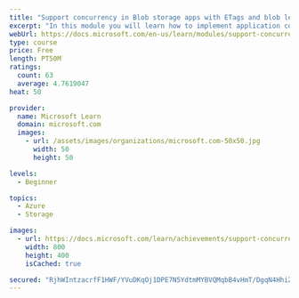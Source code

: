 ```yaml
---
title: "Support concurrency in Blob storage apps with ETags and blob leases"
excerpt: "In this module you will learn how to implement application code to manage concurrency in blob storage."
webUrl: https://docs.microsoft.com/en-us/learn/modules/support-concurrency-blob-storage/
type: course
price: Free
length: PT50M
ratings:
  count: 63
  average: 4.7619047
heat: 50

provider:
  name: Microsoft Learn
  domain: microsoft.com
  images:
    - url: /assets/images/organizations/microsoft.com-50x50.jpg
      width: 50
      height: 50

levels:
  - Beginner

topics:
  - Azure
  - Storage

images:
  - url: https://docs.microsoft.com/learn/achievements/support-concurrency-blob-storage-social.png
    width: 800
    height: 400
    isCached: true

secured: "RjhWIntzacrfF1HWF/YVuDKqOj1DPE7N5YdtmMYBVQMqbB4vHmT/DgqN4HhiZb5iO9rnHO7gihPMmFcvwctRlhZgcdoSZFHQiDP8eoivbncFL6aGQdHTTnINSYwJCvvrAkr2cavpjM6vA5rE4YqsoGh9bZCgtXvjR4pEBybjvg4SfUh4As1xb10KHja5mPGveifru/0hdeicb1xi8MAnb9TtwfS2M0PTSI+GrRa4z6PXpJzPuNb63pPPaV0P583ryYWhGySAyjH9417rkSa6lvPD5AHVb4wgo9xepc5xdROVrv0LBof+kwjS7QHvY98AzInDpUNPIm4zmw0AFrpVYRFMrzeQb0ozoAA0LToWF32q4c05eMf6UdCYH/uXHA51YjNn5cXIckS24Jjs2m5A7+Rs2EE7GM7xV5RYMRW1if0=;ujif9vfSjkvylJqTW8hikg=="
---
```


